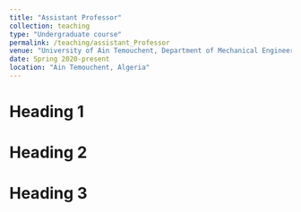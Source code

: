 ```yaml
---
title: "Assistant Professor"
collection: teaching
type: "Undergraduate course"
permalink: /teaching/assistant_Professor
venue: "University of Ain Temouchent, Department of Mechanical Engineering"
date: Spring 2020-present
location: "Ain Temouchent, Algeria"
---
```



Heading 1
======


Heading 2
======


Heading 3
======
